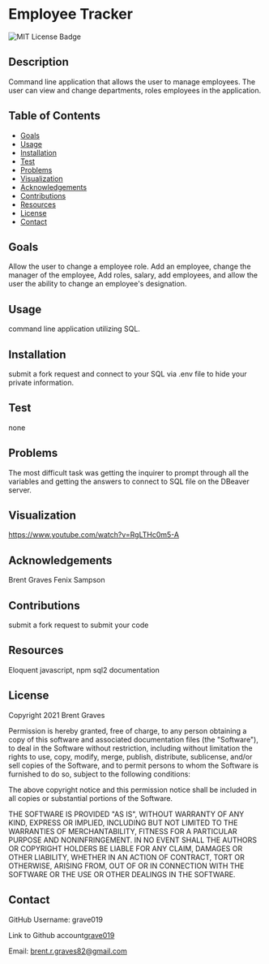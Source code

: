 # Employee Tracker

  ![MIT License Badge](https://img.shields.io/badge/License-MIT-yellow.svg)

  ## Description

  Command line application that allows the user to manage employees. The user can view and change departments, roles employees in the application.
  

  ## Table of Contents
  
  * [Goals](#goals)
  * [Usage](#usage) 
  * [Installation](#installation)  
  * [Test](#test)
  * [Problems](#problems)
  * [Visualization](#visualization)
  * [Acknowledgements](#acknowledgements)
  * [Contributions](#contributions)
  * [Resources](#resources)
  * [License](#license) 
  * [Contact](#contact) 
  
  ## Goals

  Allow the user to change a employee role. Add an employee, change the manager of the employee, Add roles, salary, add employees, and allow the user the ability to change an employee's designation.

  ## Usage

  command line application utilizing SQL.

  ## Installation
  
  submit a fork request and connect to your SQL via .env file to hide your private information.  

  ## Test

  none

  ## Problems

  The most difficult task was getting the inquirer to prompt through all the variables and getting the answers to connect to SQL file on the DBeaver server.

  ## Visualization

https://www.youtube.com/watch?v=RgLTHc0m5-A

  ## Acknowledgements

  Brent Graves Fenix Sampson

  ## Contributions

  submit a fork request to submit your code

  ## Resources
 
  Eloquent javascript, npm sql2 documentation

  ## License

  Copyright 2021 Brent Graves

  Permission is hereby granted, free of charge, to any person obtaining a copy of this software and associated documentation files (the "Software"), to deal in the Software without restriction, including without limitation the rights to use, copy, modify, merge, publish, distribute, sublicense, and/or sell copies of the Software, and to permit persons to whom the Software is furnished to do so, subject to the following conditions:
  
  The above copyright notice and this permission notice shall be included in all copies or substantial portions of the Software.
  
  THE SOFTWARE IS PROVIDED "AS IS", WITHOUT WARRANTY OF ANY KIND, EXPRESS OR IMPLIED, INCLUDING BUT NOT LIMITED TO THE WARRANTIES OF MERCHANTABILITY, FITNESS FOR A PARTICULAR PURPOSE AND NONINFRINGEMENT. IN NO EVENT SHALL THE AUTHORS OR COPYRIGHT HOLDERS BE LIABLE FOR ANY CLAIM, DAMAGES OR OTHER LIABILITY, WHETHER IN AN ACTION OF CONTRACT, TORT OR OTHERWISE, ARISING FROM, OUT OF OR IN CONNECTION WITH THE SOFTWARE OR THE USE OR OTHER DEALINGS IN THE SOFTWARE.

  ## Contact
  
  GitHub Username: grave019 
 
  Link to Github account[grave019](https://github.com/grave019)

  Email: brent.r.graves82@gmail.com
